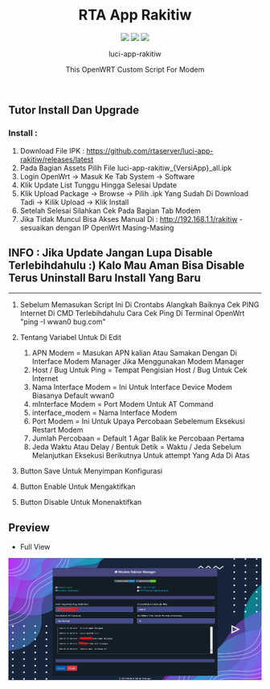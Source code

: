 <h1 align="center">
  <br>RTA App Rakitiw<br>

</h1>

  <p align="center">
	<img src="https://img.shields.io/github/actions/workflow/status/rtaserver/luci-app-rakitiw/.github%2Fworkflows%2Fbuild.yaml?logo=openwrt&label=Build%20App">
    <img src="https://img.shields.io/github/v/release/rtaserver/luci-app-rakitiw?label=Release%20App">
    <img src="https://img.shields.io/github/downloads/rtaserver/luci-app-rakitiw/total?label=Downloads&color=dark-green">
  </p>
  

<p align="center">
luci-app-rakitiw
</p>
<p align="center">
This OpenWRT Custom Script For Modem
</p>
<br>


Tutor Install Dan Upgrade
---
### Install : 
  1. Download File IPK : https://github.com/rtaserver/luci-app-rakitiw/releases/latest
  2. Pada Bagian Assets Pilih File luci-app-rakitiw_{VersiApp}_all.ipk
  3. Login OpenWrt -> Masuk Ke Tab System -> Software
  4. Klik Update List Tunggu Hingga Selesai Update
  5. Klik Upload Package -> Browse -> Pilih .ipk Yang Sudah Di Download Tadi -> Kilik Upload -> Klik Install
  7. Setelah Selesai Silahkan Cek Pada Bagian Tab Modem
  8. Jika Tidak Muncul Bisa Akses Manual Di : http://192.168.1.1/rakitiw - sesuaikan dengan IP OpenWrt Masing-Masing

## INFO : Jika Update Jangan Lupa Disable Terlebihdahulu :) Kalo Mau Aman Bisa Disable Terus Uninstall Baru Install Yang Baru
---
1. Sebelum Memasukan Script Ini Di Crontabs Alangkah Baiknya Cek PING Internet Di CMD Terlebihdahulu
   Cara Cek Ping Di Terminal OpenWrt "ping -I wwan0 bug.com"
2. Tentang Variabel Untuk Di Edit
   1. APN Modem = Masukan APN kalian Atau Samakan Dengan Di Interface Modem Manager Jika Menggunakan Modem Manager
   2. Host / Bug Untuk Ping = Tempat Pengisian Host / Bug Untuk Cek Internet
   3. Nama Interface Modem = Ini Untuk Interface Device Modem Biasanya Default wwan0
   4. mInterface Modem = Port Modem Untuk AT Command
   5. interface_modem = Nama Interface Modem
   6. Port Modem = Ini Untuk Upaya Percobaan Sebelemum Eksekusi Restart Modem
   7. Jumlah Percobaan = Default 1 Agar Balik ke Percobaan Pertama
   8. Jeda Waktu Atau Delay / Bentuk Detik = Waktu / Jeda Sebelum Melanjutkan Eksekusi Berikutnya Untuk attempt Yang Ada Di Atas

3. Button Save Untuk Menyimpan Konfigurasi
4. Button Enable Untuk Mengaktifkan
5. Button Disable Untuk Monenaktifkan




Preview
---


* Full View
<p align="center">
    <img src="pc.png">
</p>
